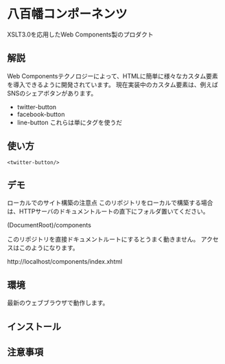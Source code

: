 # 八百幡コンポーネンツ
XSLT3.0を応用したWeb Components製のプロダクト

## 解説
Web Componentsテクノロジーによって、HTMLに簡単に様々なカスタム要素を導入できるように開発されています。
現在実装中のカスタム要素は、例えばSNSのシェアボタンがあります。
* twitter-button
* facebook-button
* line-button
これらは単にタグを使うだ

## 使い方
```
<twitter-button/>
```

## デモ
ローカルでのサイト構築の注意点
このリポジトリをローカルで構築する場合は、HTTPサーバのドキュメントルートの直下にフォルダ置いてください。

(DocumentRoot)/components

このリポジトリを直接ドキュメントルートにするとうまく動きません。
アクセスはこのようになります。

http://localhost/components/index.xhtml

## 環境
最新のウェブブラウザで動作します。

## インストール

## 注意事項